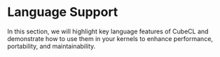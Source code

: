 # Language Support

In this section, we will highlight key language features of CubeCL and demonstrate how to use them
in your kernels to enhance performance, portability, and maintainability.
